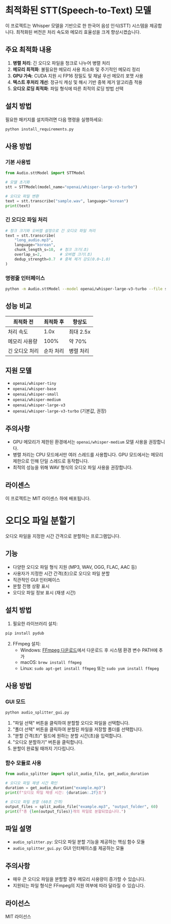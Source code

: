 # 최적화된 STT(Speech-to-Text) 모델

이 프로젝트는 Whisper 모델을 기반으로 한 한국어 음성 인식(STT) 시스템을 제공합니다. 최적화된 버전은 처리 속도와 메모리 효율성을 크게 향상시켰습니다.

## 주요 최적화 내용

1. **병렬 처리**: 긴 오디오 파일을 청크로 나누어 병렬 처리
2. **메모리 최적화**: 불필요한 메모리 사용 최소화 및 주기적인 메모리 정리
3. **GPU 가속**: CUDA 지원 시 FP16 정밀도 및 채널 우선 메모리 포맷 사용
4. **텍스트 후처리 개선**: 정규식 캐싱 및 해시 기반 중복 제거 알고리즘 적용
5. **오디오 로딩 최적화**: 파일 형식에 따른 최적의 로딩 방법 선택

## 설치 방법

필요한 패키지를 설치하려면 다음 명령을 실행하세요:

```bash
python install_requirements.py
```

## 사용 방법

### 기본 사용법

```python
from Audio.sttModel import STTModel

# 모델 초기화
stt = STTModel(model_name="openai/whisper-large-v3-turbo")

# 오디오 파일 변환
text = stt.transcribe("sample.wav", language="korean")
print(text)
```

### 긴 오디오 파일 처리

```python
# 청크 크기와 오버랩 설정으로 긴 오디오 파일 처리
text = stt.transcribe(
    "long_audio.mp3",
    language="korean",
    chunk_length_s=10,  # 청크 크기(초)
    overlap_s=2,        # 오버랩 크기(초)
    dedup_strength=0.7  # 중복 제거 강도(0.0~1.0)
)
```

### 명령줄 인터페이스

```bash
python -m Audio.sttModel --model openai/whisper-large-v3-turbo --file sample.wav --chunk-size 10 --overlap 2 --dedup-strength 0.7
```

## 성능 비교

| 최적화 전 | 최적화 후 | 향상도 |
|----------|----------|--------|
| 처리 속도 | 1.0x | 최대 2.5x |
| 메모리 사용량 | 100% | 약 70% |
| 긴 오디오 처리 | 순차 처리 | 병렬 처리 |

## 지원 모델

- `openai/whisper-tiny`
- `openai/whisper-base`
- `openai/whisper-small`
- `openai/whisper-medium`
- `openai/whisper-large-v3`
- `openai/whisper-large-v3-turbo` (기본값, 권장)

## 주의사항

- GPU 메모리가 제한된 환경에서는 `openai/whisper-medium` 모델 사용을 권장합니다.
- 병렬 처리는 CPU 모드에서만 여러 스레드를 사용합니다. GPU 모드에서는 메모리 제한으로 인해 단일 스레드로 동작합니다.
- 최적의 성능을 위해 WAV 형식의 오디오 파일 사용을 권장합니다.

## 라이센스

이 프로젝트는 MIT 라이센스 하에 배포됩니다.

# 오디오 파일 분할기

오디오 파일을 지정한 시간 간격으로 분할하는 프로그램입니다.

## 기능

- 다양한 오디오 파일 형식 지원 (MP3, WAV, OGG, FLAC, AAC 등)
- 사용자가 지정한 시간 간격(초)으로 오디오 파일 분할
- 직관적인 GUI 인터페이스
- 분할 진행 상황 표시
- 오디오 파일 정보 표시 (재생 시간)

## 설치 방법

1. 필요한 라이브러리 설치:

```bash
pip install pydub
```

2. FFmpeg 설치:
   - Windows: [FFmpeg 다운로드](https://ffmpeg.org/download.html)에서 다운로드 후 시스템 환경 변수 PATH에 추가
   - macOS: `brew install ffmpeg`
   - Linux: `sudo apt-get install ffmpeg` 또는 `sudo yum install ffmpeg`

## 사용 방법

### GUI 모드

```bash
python audio_splitter_gui.py
```

1. "파일 선택" 버튼을 클릭하여 분할할 오디오 파일을 선택합니다.
2. "폴더 선택" 버튼을 클릭하여 분할된 파일을 저장할 폴더를 선택합니다.
3. "분할 간격(초)" 필드에 원하는 분할 시간(초)을 입력합니다.
4. "오디오 분할하기" 버튼을 클릭합니다.
5. 분할이 완료될 때까지 기다립니다.

### 함수 모듈로 사용

```python
from audio_splitter import split_audio_file, get_audio_duration

# 오디오 파일 재생 시간 확인
duration = get_audio_duration("example.mp3")
print(f"오디오 파일 재생 시간: {duration:.2f}초")

# 오디오 파일 분할 (60초 간격)
output_files = split_audio_file("example.mp3", "output_folder", 60)
print(f"총 {len(output_files)}개의 파일로 분할되었습니다.")
```

## 파일 설명

- `audio_splitter.py`: 오디오 파일 분할 기능을 제공하는 핵심 함수 모듈
- `audio_splitter_gui.py`: GUI 인터페이스를 제공하는 모듈

## 주의사항

- 매우 큰 오디오 파일을 분할할 경우 메모리 사용량이 증가할 수 있습니다.
- 지원되는 파일 형식은 FFmpeg의 지원 여부에 따라 달라질 수 있습니다.

## 라이선스

MIT 라이선스
